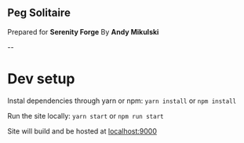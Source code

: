 Peg Solitaire
---

Prepared for **Serenity Forge**
By **Andy Mikulski**


--

# Dev setup

Instal dependencies through yarn or npm:
`yarn install` or `npm install`

Run the site locally:
`yarn start` or `npm run start`

Site will build and be hosted at [localhost:9000](http://localhost:9000/)